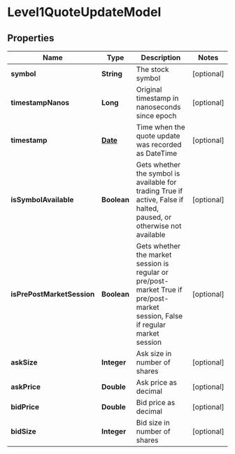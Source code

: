 

# Level1QuoteUpdateModel

## Properties

Name | Type | Description | Notes
------------ | ------------- | ------------- | -------------
**symbol** | **String** | The stock symbol |  [optional]
**timestampNanos** | **Long** | Original timestamp in nanoseconds since epoch |  [optional]
**timestamp** | [**Date**](Date.md) | Time when the quote update was recorded as DateTime |  [optional]
**isSymbolAvailable** | **Boolean** | Gets whether the symbol is available for trading  True if active, False if halted, paused, or otherwise not available |  [optional]
**isPrePostMarketSession** | **Boolean** | Gets whether the market session is regular or pre/post-market  True if pre/post-market session, False if regular market session |  [optional]
**askSize** | **Integer** | Ask size in number of shares |  [optional]
**askPrice** | **Double** | Ask price as decimal |  [optional]
**bidPrice** | **Double** | Bid price as decimal |  [optional]
**bidSize** | **Integer** | Bid size in number of shares |  [optional]




